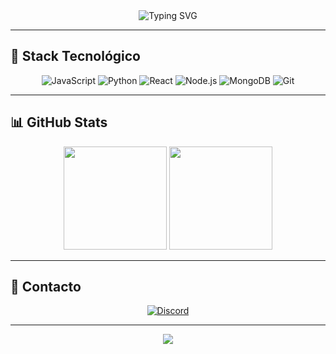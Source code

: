 <div align="center">
  <img src="https://readme-typing-svg.herokuapp.com?font=Fira+Code&size=28&pause=1000&color=00D8FF&center=true&vCenter=true&width=500&lines=Hola,+soy+Willy+👋;Full+Stack+Developer" alt="Typing SVG" />
</div>

---

## 🚀 Stack Tecnológico

<div align="center">
  
![JavaScript](https://img.shields.io/badge/-JavaScript-F7DF1E?style=for-the-badge&logo=javascript&logoColor=black)
![Python](https://img.shields.io/badge/-Python-3776AB?style=for-the-badge&logo=python&logoColor=white)
![React](https://img.shields.io/badge/-React-61DAFB?style=for-the-badge&logo=react&logoColor=black)
![Node.js](https://img.shields.io/badge/-Node.js-339933?style=for-the-badge&logo=node.js&logoColor=white)
![MongoDB](https://img.shields.io/badge/-MongoDB-47A248?style=for-the-badge&logo=mongodb&logoColor=white)
![Git](https://img.shields.io/badge/-Git-F05032?style=for-the-badge&logo=git&logoColor=white)

</div>

---

## 📊 GitHub Stats

<div align="center">
  <img src="https://github-readme-stats.vercel.app/api?username=willy002884&show_icons=true&theme=tokyonight&hide_border=true" height="165" />
  <img src="https://github-readme-stats.vercel.app/api/top-langs/?username=willy002884&layout=compact&theme=tokyonight&hide_border=true" height="165" />
</div>

---

## 🤝 Contacto

<div align="center">
  
[![Discord](https://img.shields.io/badge/-Discord-5865F2?style=for-the-badge&logo=discord&logoColor=white)](https://discord.com/users/willys_)

</div>

---

<div align="center">
  <img src="https://komarev.com/ghpvc/?username=willy002884&label=Profile%20Views&color=0e75b6&style=flat" />
</div>
